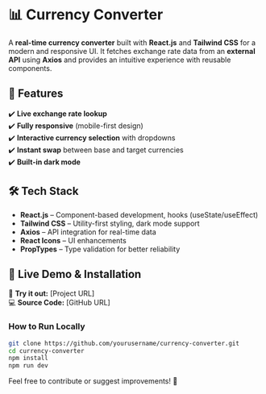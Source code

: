 # 📊 Currency Converter  

A **real-time currency converter** built with **React.js** and **Tailwind CSS** for a modern and responsive UI. It fetches exchange rate data from an **external API** using **Axios** and provides an intuitive experience with reusable components.  

## 🔹 Features  
✔️ **Live exchange rate lookup**  
✔️ **Fully responsive** (mobile-first design)  
✔️ **Interactive currency selection** with dropdowns  
✔️ **Instant swap** between base and target currencies  
✔️ **Built-in dark mode**  

## 🛠 Tech Stack  
- **React.js** – Component-based development, hooks (useState/useEffect)  
- **Tailwind CSS** – Utility-first styling, dark mode support  
- **Axios** – API integration for real-time data  
- **React Icons** – UI enhancements  
- **PropTypes** – Type validation for better reliability  

## 🚀 Live Demo & Installation  
🔗 **Try it out:** [Project URL]  
💻 **Source Code:** [GitHub URL]  

### **How to Run Locally**  
```sh  
git clone https://github.com/yourusername/currency-converter.git  
cd currency-converter  
npm install  
npm run dev  
```  

Feel free to contribute or suggest improvements! 🚀  
